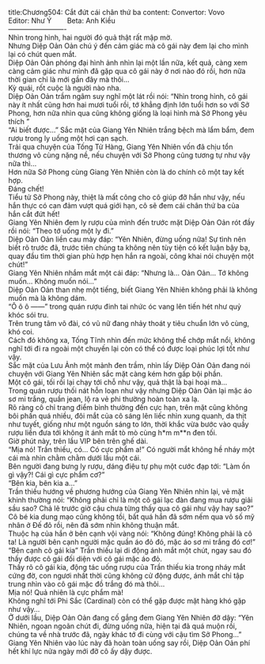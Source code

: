 title:Chương504: Cắt đứt cái chân thứ ba
content:
Convertor: Vovo<br>Editor: Như Ý        Beta: Anh Kiều<br>————————-<br>Nhìn trong hình, hai người đó quả thật rất mập mờ.<br>Nhưng Diệp Oản Oản chú ý đến cảm giác mà cô gái này đem lại cho mình lại có chút quen mắt.<br>Diệp Oản Oản phóng đại hình ảnh nhìn lại một lần nữa, kết quả, càng xem càng cảm giác như mình đã gặp qua cô gái này ở nơi nào đó rồi, hơn nữa thời gian chỉ là mới gần đây mà thôi…<br>Kỳ quái, rốt cuộc là người nào nha.<br>Diệp Oản Oản trầm ngâm suy nghĩ một lát rồi nói: “Nhìn trong hình, cô gái này ít nhất cũng hơn hai mươi tuổi rồi, tớ khẳng định lớn tuổi hơn so với Sở Phong, hơn nữa nhìn qua cũng không giống là loại hình mà Sở Phong yêu thích ”<br>“Ai biết được…” Sắc mặt của Giang Yên Nhiên trắng bệch mà lẩm bẩm, đem rượu trong ly uống một hơi cạn sạch.<br>Trải qua chuyện của Tống Tử Hàng, Giang Yên Nhiên vốn đã chịu tổn thương vô cùng nặng nề, nếu chuyện với Sở Phong cũng tương tự như vậy nữa thì…<br>Hơn nữa Sở Phong cùng Giang Yên Nhiên còn là do chính cô một tay kết hợp.<br>Đáng chết!<br>Tiểu tử Sở Phong này, thiệt là mất công cho cô giúp đỡ hắn như vậy, nếu hắn thực có can đảm vượt quá giới hạn, cô sẽ đem cái chân thứ ba của hắn cắt đứt hết!<br>Giang Yên Nhiên đem ly rượu của mình đến trước mặt Diệp Oản Oản rót đầy rồi nói: “Theo tớ uống một ly đi.”<br>Diệp Oản Oản liền cau mày đáp: “Yên Nhiên, đừng uống nữa! Sự tình nên biết rõ trước đã, trước tiên chúng ta không nên tùy tiện có kết luận bậy bạ, quay đầu tìm thời gian phù hợp hẹn hắn ra ngoài, công khai nói chuyện một chút!”<br>Giang Yên Nhiên nhắm mắt một cái đáp: “Nhưng là… Oản Oản… Tớ không muốn… Không muốn nói…”<br>Diệp Oản Oản than nhẹ một tiếng, biết Giang Yên Nhiên không phải là không muốn mà là không dám.<br>“Ô ô ô ——” trong quán rượu đinh tai nhức óc vang lên tiến hét như quỷ khóc sói tru.<br>Trên trung tâm võ đài, có vũ nữ đang nhảy thoát y tiêu chuẩn lớn vô cùng, khó coi.<br>Cách đó không xa, Tống Tĩnh nhìn đến mức không thể chớp mắt nổi, không nghĩ tới đi ra ngoài một chuyến lại còn có thể có được loại phúc lợi tốt như vậy.<br>Sắc mặt của Lưu Ảnh một mảnh đen trầm, nhìn lấy Diệp Oản Oản đang nói chuyện với Giang Yên Nhiên sắc mặt càng kém hơn gấp bội phần.<br>Một cô gái, tối rồi lại chạy tới chỗ như vậy, quả thật là bại hoại mà…<br>Trong quán rượu thối nát hỗn loạn như vậy nhưng Diệp Oản Oản lại mặc áo sơ mi trắng, quần jean, lộ ra vẻ phi thường hoàn toàn xa lạ.<br>Rõ ràng cô chỉ trang điểm bình thường đến cực hạn, trên mặt cũng không bôi phấn quá nhiều, đôi mắt của cô sáng lên liếc nhìn xung quanh, da thịt như tuyết, giống như một nguồn sáng to lớn, thời khắc vừa bước vào quầy rượu liền đưa tới không ít ánh mắt tò mò cùng h*m m**n đen tối.<br>Giờ phút này, trên lầu VIP bên trên ghế dài.<br>“Mịa nó! Trần thiếu, có… Có cực phẩm a!” Có người mắt không hề nháy một cái mà nhìn chằm chằm dưới lầu một cái.<br>Bên người đang bưng ly rượu, dáng điệu tự phụ một cước đạp tới: “Làm ồn gì vậy?! Cái gì cực phẩm cơ?”<br>“Bên kia, bên kia a…”<br>Trần thiếu hướng về phương hướng của Giang Yên Nhiên nhìn lại, vẻ mặt khinh thường nói: “Không phải chỉ là một cô gái lạc đàn đang mua rượu giải sầu sao? Chả lẽ trước giờ cậu chưa từng thấy qua cô gái như vậy hay sao?”<br>Cô bé kia dung mạo cũng không tồi, bất quá hắn đã sớm nếm qua vô số mỹ nhân ở Đế đô rồi, nên đã sớm nhìn không thuận mắt.<br>Thuộc hạ của hắn ở bên cạnh vội vàng nói: “Không đúng! Không phải là cô ta! Là người bên cạnh người mặc quần áo đỏ đó, mặc áo sơ mi trắng đó cơ!”<br>“Bên cạnh cô gái kia” Trần thiếu lại di động ánh mắt một chút, ngay sau đó thấy được cô gái đối diện với cô gái mặc áo đỏ.<br>Thấy rõ cô gái kia, động tác uống rượu của Trần thiếu kia trong nháy mắt cứng đờ, con ngươi nhất thời cũng không cử động được, ánh mắt chỉ tập trung nhìn vào cô gái mặc đồ trắng đó mà thôi…<br>Mịa nó! Quả nhiên là cực phẩm mà!<br>Không nghĩ tới Phi Sắc (Cardinal) còn có thể gặp được mặt hàng khó gặp như vậy…<br>Ở dưới lầu, Diệp Oản Oản đang cố gắng đem Giang Yên Nhiên đỡ dậy: “Yên Nhiên, ngoan ngoãn chút đi, đừng uống nữa, hiện tại đã quá muộn rồi, chúng ta về nhà trước đã, ngày khác tớ đi cùng với cậu tìm Sở Phong…”<br>Giang Yên Nhiên vào lúc này đã hoàn toàn uống say rồi, Diệp Oản Oản phí hết khí lực nửa ngày mới đỡ cô ấy dậy được.
